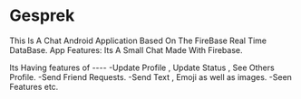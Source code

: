 # **Gesprek**


This Is A Chat Android Application Based On The FireBase Real Time DataBase. App Features:
Its A Small Chat Made With Firebase.

Its Having features of ----
-Update Profile , Update Status , See Others Profile.
-Send Friend Requests.
-Send Text , Emoji as well as images.
-Seen Features etc.

